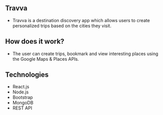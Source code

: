## Travva
- Travva is a destination discovery app which allows users to create personalized trips based on the cities they visit.

## How does it work?
- The user can create trips, bookmark and view interesting places using the Google Maps & Places APIs.

## Technologies
- React.js
- Node.js
- Bootstrap
- MongoDB
- REST API
